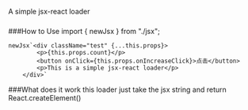 A simple jsx-react loader
###

###How to Use
	import { newJsx } from "./jsx";

	newJsx`<div className="test" {...this.props}>
			<p>{this.props.count}</p>
			<button onClick={this.props.onIncreaseClick}>点击</button>
			<p>This is a simple jsx-react loader</p>
		</div>`

###What does it work
	this loader just take the jsx string and return React.createElement()